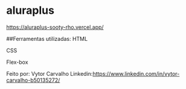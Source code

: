 # aluraplus
https://aluraplus-sooty-rho.vercel.app/

##Ferramentas utilizadas:
HTML

CSS

Flex-box

Feito por: Vytor Carvalho
Linkedin:https://www.linkedin.com/in/vytor-carvalho-b50135272/
